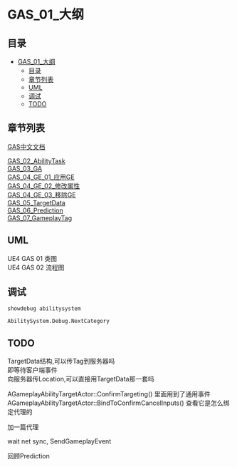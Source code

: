 # GAS_01_大纲
## 目录
- [GAS_01_大纲](#gas_01_大纲)
    - [目录](#目录)
    - [章节列表](#章节列表)
    - [UML](#uml)
    - [调试](#调试)
    - [TODO](#todo)

## 章节列表
[GAS中文文档](https://github.com/BillEliot/GASDocumentation_Chinese)  

[GAS_02_AbilityTask](GAS_02_AbilityTask.md)  
[GAS_03_GA](GAS_03_GA.md)  
[GAS_04_GE_01_应用GE](GAS_04_GE_01_应用GE.md)  
[GAS_04_GE_02_修改属性](GAS_04_GE_02_修改属性.md)  
[GAS_04_GE_03_移除GE](GAS_04_GE_03_移除GE.md)  
[GAS_05_TargetData](GAS_05_TargetData.md)  
[GAS_06_Prediction](GAS_06_Prediction.md)  
[GAS_07_GameplayTag](GAS_07_GameplayTag.md)  

## UML
UE4 GAS 01 类图  
UE4 GAS 02 流程图  

## 调试
`showdebug abilitysystem`

`AbilitySystem.Debug.NextCategory`

## TODO
TargetData结构,可以传Tag到服务器吗  
即等待客户端事件  
向服务器传Location,可以直接用TargetData那一套吗    

AGameplayAbilityTargetActor::ConfirmTargeting() 里面用到了通用事件  
AGameplayAbilityTargetActor::BindToConfirmCancelInputs() 查看它是怎么绑定代理的  

加一篇代理

wait net sync, SendGameplayEvent  

回顾Prediction  
